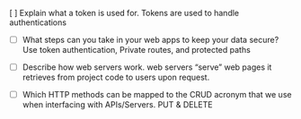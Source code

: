 [ ] Explain what a token is used for.
                    Tokens are used to handle authentications

- [ ] What steps can you take in your web apps to keep your data secure?
                   Use token authentication, Private routes, and protected paths

- [ ] Describe how web servers work.
    web servers “serve” web pages it retrieves from project code to users upon request.

- [ ] Which HTTP methods can be mapped to the CRUD acronym that we use when interfacing with APIs/Servers.
PUT & DELETE